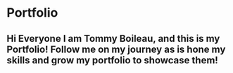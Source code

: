 # Portfolio

## Hi Everyone I am Tommy Boileau, and this is my Portfolio! Follow me on my journey as is hone my skills and grow my portfolio to showcase them!
